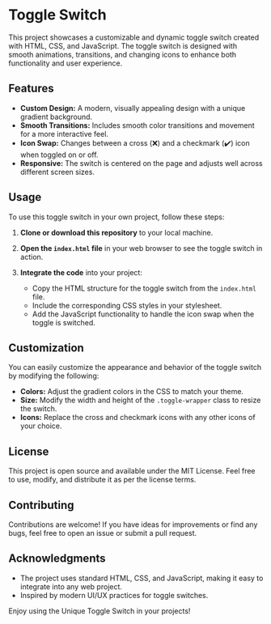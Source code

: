 # Toggle Switch

This project showcases a customizable and dynamic toggle switch created with HTML, CSS, and JavaScript. The toggle switch is designed with smooth animations, transitions, and changing icons to enhance both functionality and user experience.

## Features

- **Custom Design:** A modern, visually appealing design with a unique gradient background.
- **Smooth Transitions:** Includes smooth color transitions and movement for a more interactive feel.
- **Icon Swap:** Changes between a cross (❌) and a checkmark (✔️) icon when toggled on or off.
- **Responsive:** The switch is centered on the page and adjusts well across different screen sizes.

## Usage

To use this toggle switch in your own project, follow these steps:

1. **Clone or download this repository** to your local machine.

2. **Open the `index.html` file** in your web browser to see the toggle switch in action.

3. **Integrate the code** into your project:
   - Copy the HTML structure for the toggle switch from the `index.html` file.
   - Include the corresponding CSS styles in your stylesheet.
   - Add the JavaScript functionality to handle the icon swap when the toggle is switched.

## Customization

You can easily customize the appearance and behavior of the toggle switch by modifying the following:

- **Colors:** Adjust the gradient colors in the CSS to match your theme.
- **Size:** Modify the width and height of the `.toggle-wrapper` class to resize the switch.
- **Icons:** Replace the cross and checkmark icons with any other icons of your choice.

## License

This project is open source and available under the MIT License. Feel free to use, modify, and distribute it as per the license terms.

## Contributing

Contributions are welcome! If you have ideas for improvements or find any bugs, feel free to open an issue or submit a pull request.

## Acknowledgments

- The project uses standard HTML, CSS, and JavaScript, making it easy to integrate into any web project.
- Inspired by modern UI/UX practices for toggle switches.

Enjoy using the Unique Toggle Switch in your projects!
